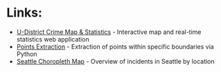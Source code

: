 # Links:
* [U-District Crime Map & Statistics](https://chomieu.github.io/U-District-Crime-Map/) - Interactive map and real-time statistics web application
* [Points Extraction](https://github.com/chomieu/u-district-crime-map/blob/master/points_extraction.ipynb) - Extraction of points within specific boundaries via Python
* [Seattle Choropleth Map](https://chomieu.github.io/u-district-crime-map/seattle_choropleth_map.html) - Overview of incidents in Seattle by location
